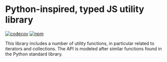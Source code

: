 # Python-inspired, typed JS utility library

[![codecov](https://codecov.io/gh/graup/pythonic-ts/branch/main/graph/badge.svg?token=8EYVTN74FO)](https://codecov.io/gh/graup/pythonic-ts)
[![npm](https://img.shields.io/npm/v/pythonic-ts)](https://www.npmjs.com/package/pythonic-ts)

This library includes a number of utility functions, in particular related to iterators and collections.
The API is modeled after similar functions found in the Python standard library.